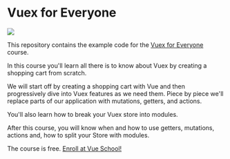 # Vuex for Everyone
[![](https://vueschool.s3.amazonaws.com/07e696bc3ed3884dd88d82db76e69d89/vuex-for-everyone.jpeg)](https://vueschool.io/courses/vuex-for-everyone)

This repository contains the example code for the [Vuex for Everyone](https://vueschool.io/courses/vuex-for-everyone) course.

In this course you'll learn all there is to know about Vuex by creating a shopping cart from scratch.

We will start off by creating a shopping cart with Vue and then progressively dive into Vuex features as we need them. Piece by piece we'll replace parts of our application with mutations, getters, and actions.

You'll also learn how to break your Vuex store into modules.

After this course, you will know when and how to use getters, mutations, actions and, how to split your Store with modules.

The course is free. [Enroll at Vue School!](https://vueschool.io/courses/vuex-for-everyone)
